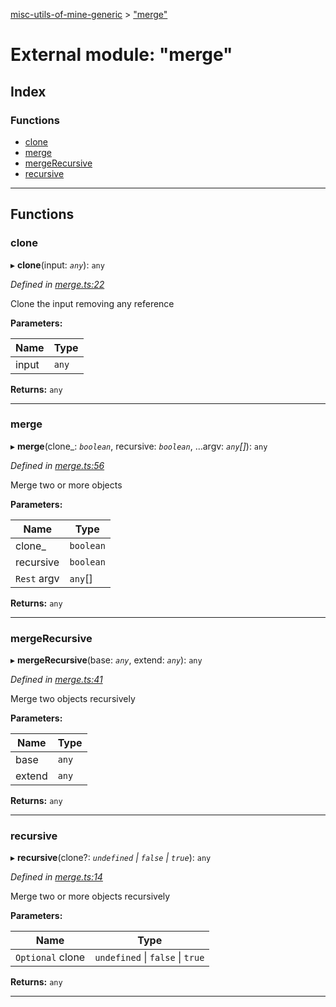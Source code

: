 [misc-utils-of-mine-generic](../README.md) > ["merge"](../modules/_merge_.md)

# External module: "merge"

## Index

### Functions

* [clone](_merge_.md#clone)
* [merge](_merge_.md#merge)
* [mergeRecursive](_merge_.md#mergerecursive)
* [recursive](_merge_.md#recursive)

---

## Functions

<a id="clone"></a>

###  clone

▸ **clone**(input: *`any`*): `any`

*Defined in [merge.ts:22](https://github.com/cancerberoSgx/misc-utils-of-mine/blob/087758d/misc-utils-of-mine-generic/src/merge.ts#L22)*

Clone the input removing any reference

**Parameters:**

| Name | Type |
| ------ | ------ |
| input | `any` |

**Returns:** `any`

___
<a id="merge"></a>

###  merge

▸ **merge**(clone_: *`boolean`*, recursive: *`boolean`*, ...argv: *`any`[]*): `any`

*Defined in [merge.ts:56](https://github.com/cancerberoSgx/misc-utils-of-mine/blob/087758d/misc-utils-of-mine-generic/src/merge.ts#L56)*

Merge two or more objects

**Parameters:**

| Name | Type |
| ------ | ------ |
| clone_ | `boolean` |
| recursive | `boolean` |
| `Rest` argv | `any`[] |

**Returns:** `any`

___
<a id="mergerecursive"></a>

###  mergeRecursive

▸ **mergeRecursive**(base: *`any`*, extend: *`any`*): `any`

*Defined in [merge.ts:41](https://github.com/cancerberoSgx/misc-utils-of-mine/blob/087758d/misc-utils-of-mine-generic/src/merge.ts#L41)*

Merge two objects recursively

**Parameters:**

| Name | Type |
| ------ | ------ |
| base | `any` |
| extend | `any` |

**Returns:** `any`

___
<a id="recursive"></a>

###  recursive

▸ **recursive**(clone?: *`undefined` \| `false` \| `true`*): `any`

*Defined in [merge.ts:14](https://github.com/cancerberoSgx/misc-utils-of-mine/blob/087758d/misc-utils-of-mine-generic/src/merge.ts#L14)*

Merge two or more objects recursively

**Parameters:**

| Name | Type |
| ------ | ------ |
| `Optional` clone | `undefined` \| `false` \| `true` |

**Returns:** `any`

___

